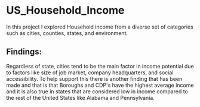 # US_Household_Income

In this project I explored Household income from a diverse set of categories such as cities, counties, states, and environment.

<h2>Findings:</h2>
Regardless of state, cities tend to be the main factor in income potential due to factors like size of job market, company headquarters, and social accessibility. To help support this there is another finding that has been made and that is that Boroughs and CDP's have the highest average income and it is also true in states that are considered low in income compared to the rest of the United States like Alabama and Pennsylvania.
